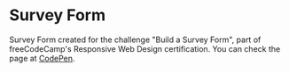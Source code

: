 # Survey Form

Survey Form created for the challenge "Build a Survey Form", part of freeCodeCamp's Responsive Web Design certification.
You can check the page at [CodePen](https://codepen.io/mapocalypse/full/VwazPrV).
